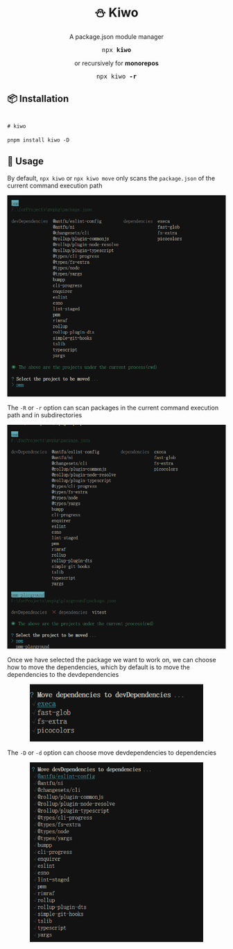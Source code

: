 <h1 align="center">⛄ Kiwo</h1>
<p align="center">A package.json module manager</p>

<pre align="center">npx <b>kiwo</b></pre>

<p align="center">or recursively for <b>monorepos</b></p>

<pre align="center">npx kiwo <b>-r</b></pre>


## 📦 Installation

```

# kiwo 

pnpm install kiwo -D

```

## 🦄 Usage

By default, `npx kiwo` or `npx kiwo move` only scans the `package.json` of the current command execution path 
<br>
<p align='center'>
<img src='./screenshots/default.png' width='600'/>
</p>

The `-R` or `-r` option can scan packages in the current command execution path and in subdirectories
<br>
<p align='center'>
<img src='./screenshots/move-r.png' width='600'/>
</p>

Once we have selected the package we want to work on, we can choose how to move the dependencies, which by default is to move the dependencies 
to the devdependencies
<br>
<p align='center'>
<img src='./screenshots/move.png' width='400'/>
</p>

The `-D` or `-d` option can choose move devdependencies to dependencies 
<br>
<p align='center'>
<img src='./screenshots/move-d.png' width='400'/>
</p>

